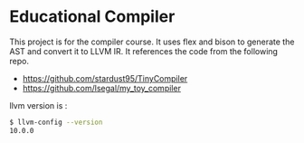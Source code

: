 # Educational Compiler

This project is for the compiler course.
It uses flex and bison to generate the AST and convert it to LLVM IR.
It references the code from the following repo.
- https://github.com/stardust95/TinyCompiler
- https://github.com/lsegal/my_toy_compiler

llvm version is :
```bash
$ llvm-config --version
10.0.0
```
